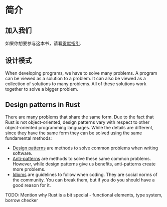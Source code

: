 # 简介

## 加入我们

如果你想要参与这本书，请看[贡献指引](CONTRIBUTING_zh.md).

## 设计模式

When developing programs, we have to solve many problems.
A program can be viewed as a solution to a problem.
It can also be viewed as a collection of solutions to many problems.
All of these solutions work together to solve a bigger problem.

## Design patterns in Rust

There are many problems that share the same form.
Due to the fact that Rust is not object-oriented, design patterns vary with
respect to other object-oriented programming languages.
While the details are different, since they have the same form they can be
solved using the same fundamental methods:

- [Design patterns](./patterns/index.md) are methods to solve common problems
  when writing software.
- [Anti-patterns](./anti_patterns/index.md) are methods to solve these same
  common problems. However, while design patterns give us benefits,
  anti-patterns create more problems.
- [Idioms](./idioms/index.md) are guidelines to follow when coding.
  They are social norms of the community.
  You can break them, but if you do you should have a good reason for it.

TODO: Mention why Rust is a bit special - functional elements, type system,
borrow checker
